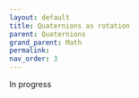 ```yaml
---
layout: default
title: Quaternions as rotation
parent: Quaternions
grand_parent: Math
permalink: 
nav_order: 3
---
```


In progress
